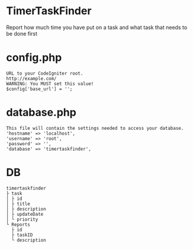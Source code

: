# TimerTaskFinder
Report how much time you have put on a task and what task that needs to be done first

# config.php
```
URL to your CodeIgniter root.
http://example.com/
WARNING: You MUST set this value!
$config['base_url'] = '';
```

# database.php
```
This file will contain the settings needed to access your database.
'hostname' => 'localhost',
'username' => 'root',
'password' => '',
'database' => 'timertaskfinder',
```

# DB
```
timertaskfinder
├ task
│ ├ id
│ ├ title
│ ├ description
│ ├ updateDate
│ └ priority
└ Reports
  ├ id
  ├ taskID
  └ description
```
